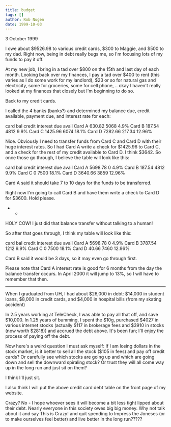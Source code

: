 ```yaml
---
title: budget
tags: []
author: Rob Nugen
date: 1999-10-03
---
```


<p class=date>3 October 1999</p>

I owe about $9526.98 to various credit cards, $300 to Maggie, and $500
to my dad.  Right now, being in debt really bugs me, so I'm focusing
lots of my funds to pay it off.

At my new job, I bring in a tad over $800 on the 15th and last day of
each month.  Looking back over my finances, I pay a tad over $400 to
rent (this varies as I do some work for my landlord), $23 or so for
natural gas and electricity, some for groceries, some for cell phone,
..  okay I haven't really looked at my finances that closely but I'm
beginning to do so.

Back to my credit cards.

I called the 4 banks (banks?) and determined my balance due, credit
available, payment due, and interest rate for each:

card      bal        credit    interest
          due        avail
Card A    630.82     5068      4.9%
Card B    187.54     4812      9.9%
Card C    1425.96    6074      18.1%
Card D    7282.66    217.34    12.96%

Nice.  Obviously I need to transfer funds from Card C and Card D with
their huge interest rates.  So I had Card A write a check for $1425.96
to Card C, and a check for the rest of my credit available to Card D.
I think $3642.  So once those go through, I believe the table will
look like this:

card     bal        credit    interest
         due        avail
Card A   5698.78    0         4.9%
Card B   187.54     4812      9.9%
Card C   0          7500      18.1%
Card D   3640.66    3859      12.96%

Card A said it should take 7 to 10 days for the funds to be transferred.

Right now I'm going to call Card B and have them write a check to Card
D for $3600.  Hold please.

- -

HOLY COW!  I just did that balance transfer without talking to a
human!

So after that goes through, I think my table will look like this:

card     bal        credit    interest
         due        avail
Card A   5698.78    0         4.9%
Card B   3787.54    1212      9.9%
Card C   0          7500      18.1%
Card D   40.66      7460      12.96%

Card B said it would be 3 days, so it may even go through first.

Please note that Card A interest rate is good for 6 months from the
day the balance transfer occurs.  In April 2000 it will jump to 13%,
so I will have to remember that then.

- - - - - -

When I graduated from UH, I had about $26,000 in debt: $14,000 in
student loans, $8,000 in credit cards, and $4,000 in hospital bills
(from my skating accident)

In 2.5 years working at TeleCheck, I was able to pay all that off, and
save $10,000.  In 1.25 years of bumming, I spent the $10g, purchased
$4027 in various internet stocks (actually $117 in brokerage fees and
$3910 in stocks (now worth $2818)) and accrued the debt above.  It's
been fun; I'll enjoy the process of paying off the debt.

Now here's a weird question I must ask myself: If I am losing dollars
in the stock market, is it better to sell all the stock ($105 in fees)
and pay off credit cards?  Or carefully see which stocks are going up
and which are going down and sell the downward spiraling stock?  Or
trust they will all come way up in the long run and just sit on them?

I think I'll just sit.

I also think I will put the above credit card debt table on the front
page of my website.

Crazy?  No - I hope whoever sees it will become a bit less tight
lipped about their debt.  Nearly everyone in this society owes big big
money.  Why not talk about it and say This is Crazy! and quit spending
to Impress the Joneses (or to make ourselves feel better) and live
better in the long run?????
